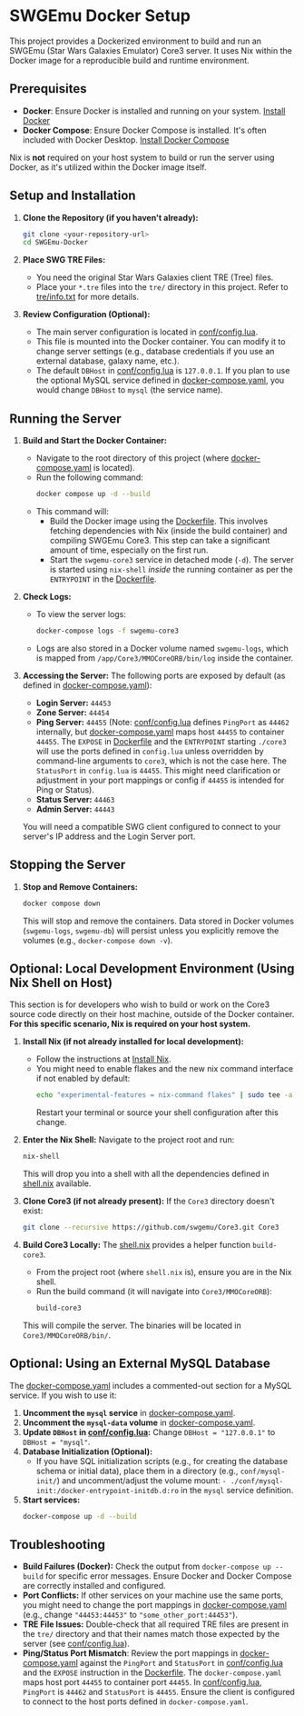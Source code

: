 # SWGEmu Docker Setup

This project provides a Dockerized environment to build and run an SWGEmu (Star Wars Galaxies Emulator) Core3 server. It uses Nix within the Docker image for a reproducible build and runtime environment.

## Prerequisites

*   **Docker**: Ensure Docker is installed and running on your system. [Install Docker](https://docs.docker.com/get-docker/)
*   **Docker Compose**: Ensure Docker Compose is installed. It's often included with Docker Desktop. [Install Docker Compose](https://docs.docker.com/compose/install/)

Nix is **not** required on your host system to build or run the server using Docker, as it's utilized within the Docker image itself.

## Setup and Installation

1.  **Clone the Repository (if you haven't already):**
    ```bash
    git clone <your-repository-url>
    cd SWGEmu-Docker
    ```

2.  **Place SWG TRE Files:**
    *   You need the original Star Wars Galaxies client TRE (Tree) files.
    *   Place your `*.tre` files into the `tre/` directory in this project. Refer to [tre/info.txt](tre/info.txt) for more details.

3.  **Review Configuration (Optional):**
    *   The main server configuration is located in [conf/config.lua](conf/config.lua).
    *   This file is mounted into the Docker container. You can modify it to change server settings (e.g., database credentials if you use an external database, galaxy name, etc.).
    *   The default `DBHost` in [conf/config.lua](conf/config.lua) is `127.0.0.1`. If you plan to use the optional MySQL service defined in [docker-compose.yaml](docker-compose.yaml), you would change `DBHost` to `mysql` (the service name).

## Running the Server

1.  **Build and Start the Docker Container:**
    *   Navigate to the root directory of this project (where [docker-compose.yaml](docker-compose.yaml) is located).
    *   Run the following command:
        ```bash
        docker compose up -d --build
        ```
    *   This command will:
        *   Build the Docker image using the [Dockerfile](Dockerfile). This involves fetching dependencies with Nix (inside the build container) and compiling SWGEmu Core3. This step can take a significant amount of time, especially on the first run.
        *   Start the `swgemu-core3` service in detached mode (`-d`). The server is started using `nix-shell` *inside* the running container as per the `ENTRYPOINT` in the [Dockerfile](Dockerfile).

2.  **Check Logs:**
    *   To view the server logs:
        ```bash
        docker-compose logs -f swgemu-core3
        ```
    *   Logs are also stored in a Docker volume named `swgemu-logs`, which is mapped from `/app/Core3/MMOCoreORB/bin/log` inside the container.

3.  **Accessing the Server:**
    The following ports are exposed by default (as defined in [docker-compose.yaml](docker-compose.yaml)):
    *   **Login Server:** `44453`
    *   **Zone Server:** `44454`
    *   **Ping Server:** `44455` (Note: [conf/config.lua](conf/config.lua) defines `PingPort` as `44462` internally, but [docker-compose.yaml](docker-compose.yaml) maps host `44455` to container `44455`. The `EXPOSE` in [Dockerfile](Dockerfile) and the `ENTRYPOINT` starting `./core3` will use the ports defined in `config.lua` unless overridden by command-line arguments to `core3`, which is not the case here. The `StatusPort` in `config.lua` is `44455`. This might need clarification or adjustment in your port mappings or config if `44455` is intended for Ping or Status).
    *   **Status Server:** `44463`
    *   **Admin Server:** `44443`

    You will need a compatible SWG client configured to connect to your server's IP address and the Login Server port.

## Stopping the Server

1.  **Stop and Remove Containers:**
    ```bash
    docker compose down
    ```
    This will stop and remove the containers. Data stored in Docker volumes (`swgemu-logs`, `swgemu-db`) will persist unless you explicitly remove the volumes (e.g., `docker-compose down -v`).

## Optional: Local Development Environment (Using Nix Shell on Host)

This section is for developers who wish to build or work on the Core3 source code directly on their host machine, outside of the Docker container. **For this specific scenario, Nix is required on your host system.**

1.  **Install Nix (if not already installed for local development):**
    *   Follow the instructions at [Install Nix](https://nixos.org/download.html).
    *   You might need to enable flakes and the new nix command interface if not enabled by default:
        ```bash
        echo "experimental-features = nix-command flakes" | sudo tee -a /etc/nix/nix.conf
        ```
        Restart your terminal or source your shell configuration after this change.

2.  **Enter the Nix Shell:**
    Navigate to the project root and run:
    ```bash
    nix-shell
    ```
    This will drop you into a shell with all the dependencies defined in [shell.nix](shell.nix) available.

3.  **Clone Core3 (if not already present):**
    If the `Core3` directory doesn't exist:
    ```bash
    git clone --recursive https://github.com/swgemu/Core3.git Core3
    ```

4.  **Build Core3 Locally:**
    The [shell.nix](shell.nix) provides a helper function `build-core3`.
    *   From the project root (where `shell.nix` is), ensure you are in the Nix shell.
    *   Run the build command (it will navigate into `Core3/MMOCoreORB`):
        ```bash
        build-core3
        ```
    This will compile the server. The binaries will be located in `Core3/MMOCoreORB/bin/`.

## Optional: Using an External MySQL Database

The [docker-compose.yaml](docker-compose.yaml) includes a commented-out section for a MySQL service. If you wish to use it:

1.  **Uncomment the `mysql` service** in [docker-compose.yaml](docker-compose.yaml).
2.  **Uncomment the `mysql-data` volume** in [docker-compose.yaml](docker-compose.yaml).
3.  **Update `DBHost` in [conf/config.lua](conf/config.lua):**
    Change `DBHost = "127.0.0.1"` to `DBHost = "mysql"`.
4.  **Database Initialization (Optional):**
    *   If you have SQL initialization scripts (e.g., for creating the database schema or initial data), place them in a directory (e.g., `conf/mysql-init/`) and uncomment/adjust the volume mount: `- ./conf/mysql-init:/docker-entrypoint-initdb.d:ro` in the `mysql` service definition.
5.  **Start services:**
    ```bash
    docker-compose up -d --build
    ```

## Troubleshooting

*   **Build Failures (Docker):** Check the output from `docker-compose up --build` for specific error messages. Ensure Docker and Docker Compose are correctly installed and configured.
*   **Port Conflicts:** If other services on your machine use the same ports, you might need to change the port mappings in [docker-compose.yaml](docker-compose.yaml) (e.g., change `"44453:44453"` to `"some_other_port:44453"`).
*   **TRE File Issues:** Double-check that all required TRE files are present in the `tre/` directory and that their names match those expected by the server (see [conf/config.lua](conf/config.lua)).
*   **Ping/Status Port Mismatch**: Review the port mappings in [docker-compose.yaml](docker-compose.yaml) against the `PingPort` and `StatusPort` in [conf/config.lua](conf/config.lua) and the `EXPOSE` instruction in the [Dockerfile](Dockerfile). The `docker-compose.yaml` maps host port `44455` to container port `44455`. In [conf/config.lua](conf/config.lua), `PingPort` is `44462` and `StatusPort` is `44455`. Ensure the client is configured to connect to the host ports defined in `docker-compose.yaml`.